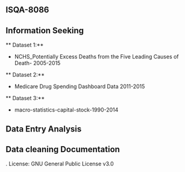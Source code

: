 ## ISQA-8086
## Information Seeking
** Dataset 1:**

* NCHS_Potentially Excess Deaths from the Five Leading Causes of Death- 2005-2015

** Dataset 2:**

* Medicare Drug Spending Dashboard Data 2011-2015

** Dataset 3:**

* macro-statistics-capital-stock-1990-2014
## Data Entry Analysis
## Data cleaning Documentation
. License: GNU General Public License v3.0
